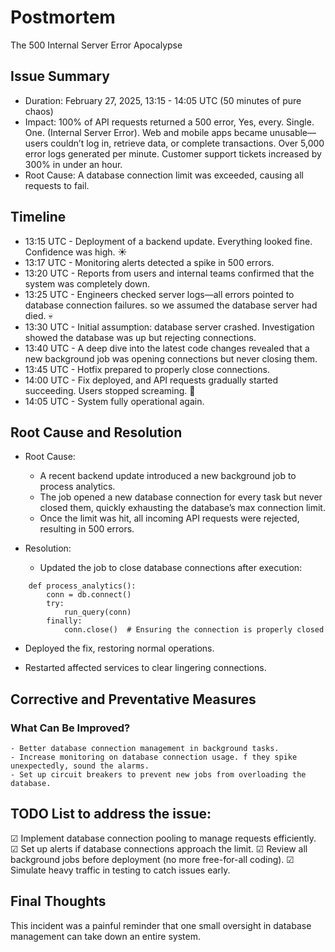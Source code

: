 # Postmortem
The 500 Internal Server Error Apocalypse
## Issue Summary

   - Duration: February 27, 2025, 13:15 - 14:05 UTC (50 minutes of pure chaos)
   - Impact:
        100% of API requests returned a 500 error, Yes, every. Single. One. (Internal Server Error).
        Web and mobile apps became unusable—users couldn’t log in, retrieve data, or complete transactions.
        Over 5,000 error logs generated per minute.
        Customer support tickets increased by 300% in under an hour.
   - Root Cause:
    A database connection limit was exceeded, causing all requests to fail.

## Timeline

   - 13:15 UTC - Deployment of a backend update. Everything looked fine. Confidence was high. ☀️  
   - 13:17 UTC - Monitoring alerts detected a spike in 500 errors.  
   - 13:20 UTC - Reports from users and internal teams confirmed that the system was completely down.  
   - 13:25 UTC - Engineers checked server logs—all errors pointed to database connection failures. so we assumed the database server had died. 💀  
   - 13:30 UTC - Initial assumption: database server crashed. Investigation showed the database was up but rejecting connections.  
   - 13:40 UTC - A deep dive into the latest code changes revealed that a new background job was opening connections but never closing them.  
   - 13:45 UTC - Hotfix prepared to properly close connections.  
   - 14:00 UTC - Fix deployed, and API requests gradually started succeeding. Users stopped screaming. 🎉  
   - 14:05 UTC - System fully operational again.  

## Root Cause and Resolution
- Root Cause:

   - A recent backend update introduced a new background job to process analytics.
   - The job opened a new database connection for every task but never closed them, quickly exhausting the database’s max connection limit.
   - Once the limit was hit, all incoming API requests were rejected, resulting in 500 errors.

- Resolution:

   - Updated the job to close database connections after execution:  
```
    def process_analytics():
        conn = db.connect()
        try:
            run_query(conn)
        finally:
            conn.close()  # Ensuring the connection is properly closed  
```  
   - Deployed the fix, restoring normal operations.  

   - Restarted affected services to clear lingering connections.  

## Corrective and Preventative Measures
### What Can Be Improved?  

    - Better database connection management in background tasks.
    - Increase monitoring on database connection usage. f they spike unexpectedly, sound the alarms.
    - Set up circuit breakers to prevent new jobs from overloading the database.

## TODO List to address the issue:

☑ Implement database connection pooling to manage requests efficiently.
☑ Set up alerts if database connections approach the limit.
☑ Review all background jobs before deployment (no more free-for-all coding).
☑ Simulate heavy traffic in testing to catch issues early.

## Final Thoughts

This incident was a painful reminder that one small oversight in database management can take down an entire system.